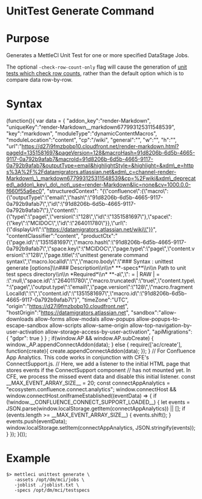 # UnitTest Generate Command

# Purpose

Generates a MettleCI Unit Test for one or more specified DataStage Jobs.

The optional `-check-row-count-only` flag will cause the generation of [unit tests which check row counts](https://datamigrators.atlassian.net/wiki/spaces/MCIDOC/pages/1562116127/Row+Count+Unit+Testing), rather than the default option which is to compare data row-by-row.

# Syntax

(function(){ var data = { "addon\_key":"render-Markdown", "uniqueKey":"render-Markdown\_\_markdown677993125311548539", "key":"markdown", "moduleType":"dynamicContentMacros", "moduleLocation":"content", "cp":"/wiki", "general":"", "w":"", "h":"", "url":"https://d27i9fmzbobp10.cloudfront.net/render-markdown.html?pageId=1351581697&pageVersion=128&macroHash=91d8206b-6d5b-4665-9117-0a792b9afab7&macroId=91d8206b-6d5b-4665-9117-0a792b9afab7&outputType=email&highlightStyle=&highlight=&xdm\_e=https%3A%2F%2Fdatamigrators.atlassian.net&xdm\_c=channel-render-Markdown\_\_markdown677993125311548539&cp=%2Fwiki&xdm\_deprecated\_addon\_key\_do\_not\_use=render-Markdown&lic=none&cv=1000.0.0-f660f55a6ec0", "structuredContext": "{\\"confluence\\":{\\"macro\\":{\\"outputType\\":\\"email\\",\\"hash\\":\\"91d8206b-6d5b-4665-9117-0a792b9afab7\\",\\"id\\":\\"91d8206b-6d5b-4665-9117-0a792b9afab7\\"},\\"content\\":{\\"type\\":\\"page\\",\\"version\\":\\"128\\",\\"id\\":\\"1351581697\\"},\\"space\\":{\\"key\\":\\"MCIDOC\\",\\"id\\":\\"264011780\\"}},\\"url\\":{\\"displayUrl\\":\\"https://datamigrators.atlassian.net/wiki\\"}}", "contentClassifier":"content", "productCtx":"{\\"page.id\\":\\"1351581697\\",\\"macro.hash\\":\\"91d8206b-6d5b-4665-9117-0a792b9afab7\\",\\"space.key\\":\\"MCIDOC\\",\\"page.type\\":\\"page\\",\\"content.version\\":\\"128\\",\\"page.title\\":\\"unittest generate command syntax\\",\\"macro.localId\\":\\"\\",\\"macro.body\\":\\"### Syntax : unittest generate \[options\]\\\\n### Description\\\\n\\\\n\* \*\*-specs\*\*\\\\n\\\\n Path to unit test specs directory\\\\n\\\\n \*Required\*\\\\n\* \*\*-a\\",\\": = | RAW | = :\\":null,\\"space.id\\":\\"264011780\\",\\"macro.truncated\\":\\"true\\",\\"content.type\\":\\"page\\",\\"output.type\\":\\"email\\",\\"page.version\\":\\"128\\",\\"macro.fragmentLocalId\\":\\"\\",\\"content.id\\":\\"1351581697\\",\\"macro.id\\":\\"91d8206b-6d5b-4665-9117-0a792b9afab7\\"}", "timeZone":"UTC", "origin":"https://d27i9fmzbobp10.cloudfront.net", "hostOrigin":"https://datamigrators.atlassian.net", "sandbox":"allow-downloads allow-forms allow-modals allow-popups allow-popups-to-escape-sandbox allow-scripts allow-same-origin allow-top-navigation-by-user-activation allow-storage-access-by-user-activation", "apiMigrations": { "gdpr": true } } ; if(window.AP && window.AP.subCreate) { window.\_AP.appendConnectAddon(data); } else { require(\['ac/create'\], function(create){ create.appendConnectAddon(data); }); } // For Confluence App Analytics. This code works in conjunction with CFE's ConnectSupport.js. // Here, we add a listener to the initial HTML page that stores events if the ConnectSupport component // has not mounted yet. In CFE, we process the missed event data and disable this initial listener. const \_\_MAX\_EVENT\_ARRAY\_SIZE\_\_ = 20; const connectAppAnalytics = "ecosystem.confluence.connect.analytics"; window.connectHost && window.connectHost.onIframeEstablished((eventData) => { if (!window.\_\_CONFLUENCE\_CONNECT\_SUPPORT\_LOADED\_\_) { let events = JSON.parse(window.localStorage.getItem(connectAppAnalytics)) || \[\]; if (events.length >= \_\_MAX\_EVENT\_ARRAY\_SIZE\_\_) { events.shift(); } events.push(eventData); window.localStorage.setItem(connectAppAnalytics, JSON.stringify(events)); } }); }());

# Example

```
$> mettleci unittest generate \
   -assets /opt/dm/mci/jobs \
   -joblist ./joblist.txt \
   -specs /opt/dm/mci/testspecs
```